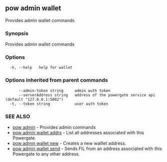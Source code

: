 ## pow admin wallet

Provides admin wallet commands

### Synopsis

Provides admin wallet commands

### Options

```
  -h, --help   help for wallet
```

### Options inherited from parent commands

```
      --admin-token string     admin auth token
      --serverAddress string   address of the powergate service api (default "127.0.0.1:5002")
  -t, --token string           user auth token
```

### SEE ALSO

-   [pow admin](pow_admin.md) - Provides admin commands
-   [pow admin wallet addrs](pow_admin_wallet_addrs.md) - List all addresses associated with this Powergate.
-   [pow admin wallet new](pow_admin_wallet_new.md) - Creates a new walllet address.
-   [pow admin wallet send](pow_admin_wallet_send.md) - Sends FIL from an address associated with this Powergate to any other address.

